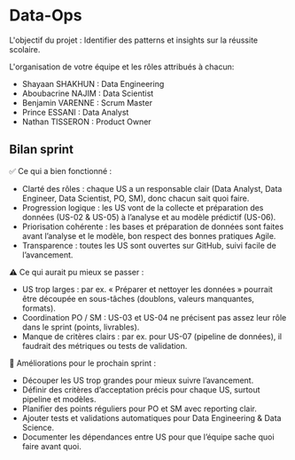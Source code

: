 # Data-Ops
L'objectif du projet :
Identifier des patterns et insights sur la réussite scolaire.

L'organisation de votre équipe et les rôles attribués à chacun:

- Shayaan SHAKHUN : Data Engineering 
- Aboubacrine NAJIM : Data Scientist
- Benjamin VARENNE : Scrum Master
- Prince ESSANI : Data Analyst
- Nathan TISSERON : Product Owner


## Bilan sprint ## 

✅ Ce qui a bien fonctionné :
- Clarté des rôles : chaque US a un responsable clair (Data Analyst, Data Engineer, Data Scientist, PO, SM), donc chacun sait quoi faire.
- Progression logique : les US vont de la collecte et préparation des données (US-02 & US-05) à l’analyse et au modèle prédictif (US-06).
- Priorisation cohérente : les bases et préparation de données sont faites avant l’analyse et le modèle, bon respect des bonnes pratiques Agile.
- Transparence : toutes les US sont ouvertes sur GitHub, suivi facile de l’avancement.

⚠️ Ce qui aurait pu mieux se passer :
- US trop larges : par ex. « Préparer et nettoyer les données » pourrait être découpée en sous-tâches (doublons, valeurs manquantes, formats).
- Coordination PO / SM : US-03 et US-04 ne précisent pas assez leur rôle dans le sprint (points, livrables).
- Manque de critères clairs : par ex. pour US-07 (pipeline de données), il faudrait des métriques ou tests de validation.

🚀 Améliorations pour le prochain sprint :
- Découper les US trop grandes pour mieux suivre l’avancement.
- Définir des critères d’acceptation précis pour chaque US, surtout pipeline et modèles.
- Planifier des points réguliers pour PO et SM avec reporting clair.
- Ajouter tests et validations automatiques pour Data Engineering & Data Science.
- Documenter les dépendances entre US pour que l’équipe sache quoi faire avant quoi.

